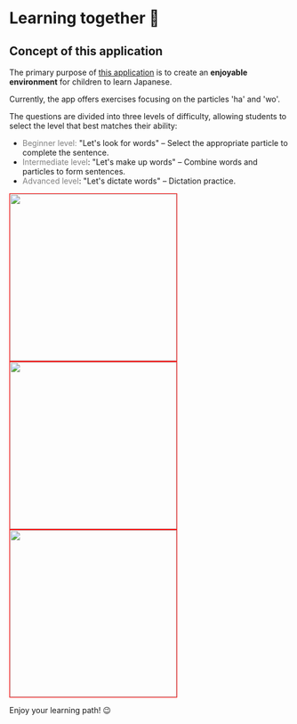 # Learning together 🎌

## Concept of this application

The primary purpose of [this application](https://prj-japanese-school-app.vercel.app/) is to create an **enjoyable environment** for children to learn Japanese.

Currently, the app offers exercises focusing on the particles 'ha' and 'wo'. 

The questions are divided into three levels of difficulty, allowing students to select the level that best matches their ability:

* <font color="gray">Beginner level:</font> "Let's look for words" – Select the appropriate particle to complete the sentence.
* <font color="gray">Intermediate level</font>: "Let's make up words" – Combine words and particles to form sentences.
* <font color="gray">Advanced level</font>: "Let's dictate words" – Dictation practice.

<img src="https://i.giphy.com/media/v1.Y2lkPTc5MGI3NjExcWV6YTU3MjRxNWVyNjk4ZWFqYnM2eDIwNzhocWxraDEybGVheGpyNiZlcD12MV9pbnRlcm5hbF9naWZfYnlfaWQmY3Q9Zw/jnKiDYlTj6laIQmc3l/giphy.gif" height=300px style="border: 1px red solid;">
<img src="https://i.giphy.com/media/v1.Y2lkPTc5MGI3NjExZWlieTgzZ2E3eHljOGN2bXh2MDZlNnZmdWZjdG5qNHF3eHliYjVicCZlcD12MV9pbnRlcm5hbF9naWZfYnlfaWQmY3Q9Zw/BZMrH67BYp3Y9RfWow/giphy.gif" height=300px style="border: 1px red solid;">
<img src="https://i.giphy.com/media/v1.Y2lkPTc5MGI3NjExNTZtNGN6emIzOXdkZ3pkbWZ4MHNxcnN6c3BvN2c4aWZuZ3Nqdms3biZlcD12MV9pbnRlcm5hbF9naWZfYnlfaWQmY3Q9Zw/Zr66kx2qxaJz3FiTBo/giphy.gif" height=300px style="border: 1px red solid;">


Enjoy your learning path! 😉  